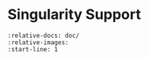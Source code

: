 # Singularity Support
```{include} ../../Singularity/README.md
:relative-docs: doc/
:relative-images:
:start-line: 1
```
